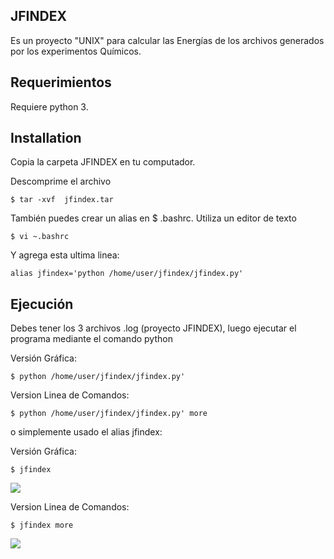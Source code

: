 ## JFINDEX

Es un proyecto "UNIX" para calcular las Energías de los archivos generados por los experimentos Químicos.
## Requerimientos

Requiere python 3.

## Installation

Copia la carpeta JFINDEX en tu computador. 

Descomprime el archivo
```
$ tar -xvf  jfindex.tar
```
También puedes crear un alias en $ .bashrc. Utiliza un editor de texto 
```
$ vi ~.bashrc
```
Y agrega esta ultima linea: 
```
alias jfindex='python /home/user/jfindex/jfindex.py'
```

## Ejecución
Debes tener los 3 archivos .log (proyecto JFINDEX), luego ejecutar el programa mediante el comando python

Versión Gráfica:
```
$ python /home/user/jfindex/jfindex.py'
```
Version Linea de Comandos:
```
$ python /home/user/jfindex/jfindex.py' more
```
o simplemente usado el alias jfindex:

Versión Gráfica:
```
$ jfindex
```
![](https://webdesign.s3-us-west-2.amazonaws.com/jfindex/jfindex.png)

Version Linea de Comandos:
```
$ jfindex more
```
![](https://webdesign.s3-us-west-2.amazonaws.com/jfindex/jfindex_more.png)
